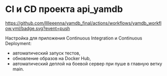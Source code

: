 # CI и CD проекта api_yamdb
https://github.com/lllleeenna/yamdb_final/actions/workflows/yamdb_workflow.yml/badge.svg?event=push

Настройка для приложения Continuous Integration и Continuous Deployment:
- автоматический запуск тестов,
- обновление образов на Docker Hub,
- автоматический деплой на боевой сервер при пуше в главную ветку main.
